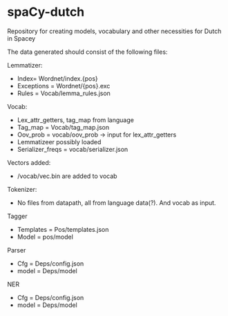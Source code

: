 # spaCy-dutch
Repository for creating models, vocabulary and other necessities for Dutch in Spacey

The data generated should consist of the following files:


Lemmatizer:
*	Index= Wordnet/index.{pos}
*	Exceptions = Wordnet/{pos}.exc
*	Rules = Vocab/lemma_rules.json

Vocab: 
*	Lex_attr_getters, tag_map from language
*	Tag_map = Vocab/tag_map.json
*	Oov_prob = vocab/oov_prob -> input for lex_attr_getters
*	Lemmatizeer possibly loaded
*	Serializer_freqs = vocab/serializer.json
	
Vectors added:
*	/vocab/vec.bin are added to vocab
	
Tokenizer:
*	No files from datapath, all from language data(?). And vocab as input.
	
Tagger
*	Templates = Pos/templates.json
*	Model = pos/model
	
Parser
*	Cfg = Deps/config.json
*	model = Deps/model

NER
*	Cfg = Deps/config.json
* model = Deps/model

